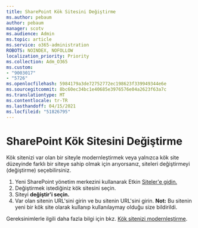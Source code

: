 ```yaml
---
title: SharePoint Kök Sitesini Değiştirme
ms.author: pebaum
author: pebaum
manager: scotv
ms.audience: Admin
ms.topic: article
ms.service: o365-administration
ROBOTS: NOINDEX, NOFOLLOW
localization_priority: Priority
ms.collection: Adm_O365
ms.custom:
- "9003017"
- "5726"
ms.openlocfilehash: 5984179a3de72752772ec198623f339949344e6e
ms.sourcegitcommit: 8bc60ec34bc1e40685e3976576e04a2623f63a7c
ms.translationtype: MT
ms.contentlocale: tr-TR
ms.lasthandoff: 04/15/2021
ms.locfileid: "51826795"
---
```

# <a name="replace-the-sharepoint-root-site"></a>SharePoint Kök Sitesini Değiştirme
Kök sitenizi var olan bir siteyle modernleştirmek veya yalnızca kök site düzeyinde farklı bir siteye sahip olmak için arıyorsanız, siteleri değiştirmeyi (değiştirme) seçebilirsiniz.

1. Yeni SharePoint yönetim merkezini kullanarak Etkin [Siteler'e gidin.](https://admin.microsoft.com/sharepoint?page=siteManagement&modern=true)
2. Değiştirmek istediğiniz kök sitesini seçin.
3. Siteyi **değiştir'i seçin.**
4. Var olan sitenin URL'sini girin ve bu sitenin URL'sini girin. **Not:** Bu sitenin yeni bir kök site olarak kullanıp kullanılaymay olduğu size bildirildi.

Gereksinimlerle ilgili daha fazla bilgi için bkz. [Kök sitenizi modernleştirme](https://docs.microsoft.com/sharepoint/modern-root-site).

